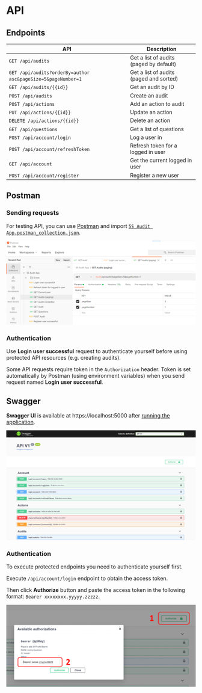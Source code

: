 # API

## Endpoints

| API | Description |
|---|---|
| `GET /api/audits`  | Get a list of audits (paged by default) |
| `GET /api/audits?orderBy=author asc&pageSize=5&pageNumber=1`  | Get a list of audits (paged and sorted) |
| `GET /api/audits/{{id}}` | Get an audit by ID |
| `POST /api/audits` | Create an audit |
| `POST /api/actions` | Add an action to audit |
| `PUT /api/actions/{{id}}` | Update an action |
| `DELETE /api/actions/{{id}}` | Delete an action |
| `GET /api/questions` | Get a list of questions |
| `POST /api/account/login` | Log a user in |
| `POST /api/account/refreshToken` | Refresh token for a logged in user |
| `GET /api/account` | Get the current logged in user |
| `POST /api/account/register` | Register a new user  |

## Postman

### Sending requests

For testing API, you can use [Postman](https://www.postman.com/downloads/) and import [`5S Audit App.postman_collection.json`](./postman/5S%20Audit%20App.postman_collection.json).

![Postman](./img/postman-collection.png)

### Authentication

Use **Login user successful** request to authenticate yourself before using protected API resources (e.g. creating audits).

Some API requests require token in the `Authorization` header. Token is set automatically by Postman (using environment variables) when you send request named **Login user successful**.

## Swagger

**Swagger UI** is available at https://localhost:5000 after [running the application](/README.md#running-application).

![Swagger UI](./img/swagger.png)

### Authentication

To execute protected endpoints you need to authenticate yourself first.

Execute `/api/account/login` endpoint to obtain the access token.

Then click **Authorize** button and paste the access token in the following format: `Bearer xxxxxxxx.yyyyy.zzzzz`.

![Swagger Authentication](./img/swagger-authorization.png)

